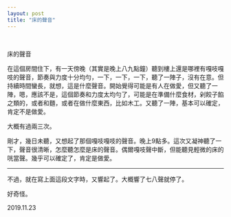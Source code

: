 ```yaml
---
layout: post
title: "床的聲音"
---
```


  
&nbsp;
&nbsp;


床的聲音

在這個房間住下，有一天傍晚（其實是晚上八九點鐘）聽到樓上還是哪裡有嘎吱嘎吱的聲音，節奏與力度十分均勻，一下，一下，一下，聽了一陣子，沒有在意。但持續時間蠻長，就想，這是什麼聲音。開始覺得可能是有人在做愛，但又聽了一陣，嗯，應該不是，這個節奏和力度太均勻了，可能是在準備什麼食材，剁餃子餡之類的，或者和麵，或者在做什麼東西，比如木工。又聽了一陣，基本可以確定，肯定不是做愛。

大概有過兩三次。

剛才，幾日未聽，又想起了那個嘎吱嘎吱的聲音。晚上9點多。這次又凝神聽了一下，聲音很清晰，怎麼聽怎麼是床的聲音。偶爾嘎吱聲中斷，但能聽見輕微的床的咣當聲。幾乎可以確定了，肯定是做愛。

---

不過，就在寫上面這段文字時，又響起了。大概響了七八聲就停了。

好奇怪。

2019.11.23